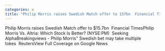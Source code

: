 ```yaml
---
categories: a
title: "Philip Morris raises Swedish Match offer to 157bn  Financial Times"
---
```

Philip Morris raises Swedish Match offer to $15.7bn&nbsp;&nbsp;Financial TimesPhilip Morris Vs. Altria: Which Stock Is Better? (NYSE:PM)&nbsp;&nbsp;Seeking AlphaBreakingviews - Philip Morris" Swedish bet may take multiple tokes&nbsp;&nbsp;ReutersView Full Coverage on Google News